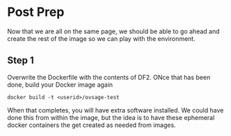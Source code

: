 # Post Prep

Now that we are all on the same page, we should be able to go ahead and create the rest of the image so we can play with the environment. 

## Step 1

Overwrite the Dockerfile with the contents of DF2. ONce that has been done, build your Docker image again

`docker build -t <userid>/ovsage-test`

When that completes, you will have extra software installed. We could have done this from within the image, but the idea is to have these ephemeral docker containers the get created as needed from images.

